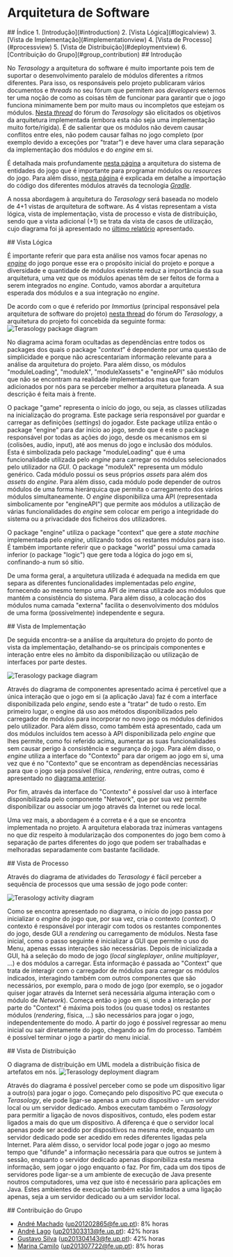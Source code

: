 # Arquitetura de Software

<a name="index"/>
## Índice
1. [Introdução](#introduction)
2. [Vista Lógica](#logicalview)
3. [Vista de Implementação](#implementationview)
4. [Vista de Processo](#processview)
5. [Vista de Distribuição](#deploymentview)
6. [Contribuição do Grupo](#group_contribution)

<a name="introduction"/>
## Introdução

No *Terasology* a arquitetura do software é muito importante pois tem de suportar o desenvolvimento paralelo de módulos diferentes a ritmos diferentes.
Para isso, os responsáveis pelo projeto publicaram vários documentos e *threads* no seu fórum que permitem aos *developers* externos ter uma noção de como as coisas têm de funcionar para garantir que o jogo funciona minimamente bem por muito maus ou incompletos que estejam os módulos. [Nesta *thread*](http://forum.terasology.org/threads/architecture-vision.690/) do fórum do *Terasology* são elicitados os objetivos da arquitetura implementada (embora esta não seja uma implementação muito forte/rígida). É de salientar que os módulos não devem causar conflitos entre eles, não podem causar falhas no jogo completo (por exemplo devido a exceções por "tratar") e deve haver uma clara separação da implementação dos módulos e do *engine* em si.

É detalhada mais profundamente [nesta página](https://github.com/MovingBlocks/Terasology/wiki/Entity-System-Architecture) a arquitetura do sistema de entidades do jogo que é importante para programar módulos ou *resources* do jogo. Para além disso, [nesta página](https://github.com/MovingBlocks/Terasology/wiki/Codebase-Structure) é explicada em detalhe a importação do código dos diferentes módulos através da tecnologia [*Gradle*](http://gradle.org/).

A nossa abordagem à arquitetura do *Terasology* será baseada no modelo de 4+1 vistas de arquitetura de software. As 4 vistas representam a vista lógica, vista de implementação, vista de processo e vista de distribuição, sendo que a vista adicional (+1) se trata da vista de casos de utilização, cujo diagrama foi já apresentado no [último relatório](https://github.com/andrelago13/Terasology/blob/master/ESOF-docs/2%20-%20Requirements%20Management.md) apresentado.

<a name="logicalview"/>
## Vista Lógica

É importante referir que para esta análise nos vamos focar apenas no [*engine*](https://github.com/andrelago13/Terasology/tree/master/engine/src/main/java/org/terasology) do jogo porque esse era o propósito inicial do projeto e porque a diversidade e quantidade de módulos existente reduz a importância da sua arquitetura, uma vez que os módulos apenas têm de ser feitos de forma a serem integrados no *engine*. Contudo, vamos abordar a arquitetura esperada dos módulos e a sua integração no *engine*.

De acordo com o que é referido por *Immortius* (principal responsável pela arquitetura de software do projeto) [nesta thread](http://forum.terasology.org/threads/architecture-vision.690/) do fórum do *Terasology*, a arquitetura do projeto foi concebida da seguinte forma:
<a name="package_diagram"/>
![Terasology package diagram](/ESOF-docs/resources/packagediagram.png)

No diagrama acima foram ocultadas as dependências entre todos os packages dos quais o package "*context*" é dependente por uma questão de simplicidade e porque não acrescentariam informação relevante para a análise da arquitetura do projeto. Para além disso, os módulos "moduleLoading", "moduleX", "moduleXassets" e "engineAPI" são módulos que não se encontram na realidade implementados mas que foram adicionados por nós para se perceber melhor a arquitetura planeada. A sua descrição é feita mais à frente.

O package "game" representa o início do jogo, ou seja, as classes utilizadas na inicialização do programa. Este package seria responsável por guardar e carregar as definições (*settings*) do jogador. Este package utiliza então o package "engine" para dar início ao jogo, sendo que é este o package responsável por todas as ações do jogo, desde os mecanismos em si (colisões, audio, input), até aos menus do jogo e inclusão dos módulos. Esta é simbolizada pelo package "moduleLoading" que é uma funcionalidade utilizada pelo *engine* para carregar os módulos selecionados pelo utilizador na *GUI*. O package "moduleX" representa um módulo genérico. Cada módulo possui os seus próprios *assets* para além dos *assets* do *engine*. Para além disso, cada módulo pode depender de outros módulos de uma forma hierárquica que permita o carregamento dos vários módulos simultaneamente. O *engine* disponibiliza uma API (representada simbolicamente por "engineAPI") que permite aos módulos a utilização de várias funcionalidades do *engine* sem colocar em perigo a integridade do sistema ou a privacidade dos ficheiros dos utilizadores.

O package "engine" utiliza o package "context" que gere a *state machine* implementada pelo *engine*, utilizando todos os restantes módulos para isso. É também importante referir que o package "world" possui uma camada inferior (o package "logic") que gere toda a lógica do jogo em si, confinando-a num só sítio.

De uma forma geral, a arquitetura utilizada é adequada na medida em que separa as diferentes funcionalidades implementadas pelo *engine*, fornecendo ao mesmo tempo uma API de imensa utilizade aos módulos que mantém a consistência do sistema. Para além disso, a colocação dos módulos numa camada "externa" facilita o desenvolvimento dos módulos de uma forma (possivelmente) independente e segura.

<a name="implementationview"/>
## Vista de Implementação

De seguida encontra-se a análise da arquitetura do projeto do ponto de vista da implementação, detalhando-se os principais componentes e interação entre eles no âmbito da disponibilização ou utilização de interfaces por parte destes.

![Terasology package diagram](/ESOF-docs/resources/componentdiagram.png)

Através do diagrama de componentes apresentado acima é percetível que a única interação que o jogo em si (a aplicação Java) faz é com a interface disponibilizada pelo *engine*, sendo este a "tratar" de tudo o resto. Em primeiro lugar, o engine dá uso aos métodos disponibilizados pelo carregador de módulos para incorporar no novo jogo os módulos definidos pelo utilizador. Para além disso, como também está apresentado, cada um dos módulos incluídos tem acesso à API disponibilizada pelo *engine* que lhes permite, como foi referido acima, aumentar as suas funcionalidades sem causar perigo à consistência e segurança do jogo. Para além disso, o *engine* utiliza a interface do "Contexto" para dar origem ao jogo em si, uma vez que é no "Contexto" que se encontram as dependências necessárias para que o jogo seja possível (física, *rendering*, entre outras, como é apresentado no [diagrama anterior](#package_diagram).

Por fim, através da interface do "Contexto" é possível dar uso à interface disponibilizada pelo componente "Network", que por sua vez permite disponibilizar ou associar um jogo através da Internet ou rede local.

Uma vez mais, a abordagem é a correta e é a que se encontra implementada no projeto. A arquitetura elaborada traz inúmeras vantagens no que diz respeito à modularização dos componentes do jogo bem como à separação de partes diferentes do jogo que podem ser trabalhadas e melhoradas separadamente com bastante facilidade.

<a name="processview"/>
## Vista de Processo

Através do diagrama de atividades do *Terasology* é fácil perceber a sequência de processos que uma sessão de jogo pode conter:

![Terasology activity diagram](/ESOF-docs/resources/activitydiagram.png)

Como se encontra apresentado no diagrama, o início do jogo passa por inicializar o *engine* do jogo que, por sua vez, cria o contexto (*context*). O contexto é responsável por interagir com todos os restantes componentes do jogo, desde GUI a *rendering* ou carregamento de módulos. Nesta fase inicial, como o passo seguinte é inicializar a GUI que permite o uso do Menu, apenas essas interações são necessárias. Depois de inicializada a GUI, há a seleção do modo de jogo (*local singleplayer*, *online multiplayer*, ...) e dos módulos a carregar. Esta informação é passada ao "Context" que trata de interagir com o carregador de módulos para carregar os módulos indicados, interagindo também com outros componentes que são necessários, por exemplo, para o modo de jogo (por exemplo, se o jogador quiser jogar através da Internet será necessária alguma interação com o módulo de *Network*). Começa então o jogo em si, onde a interação por parte do "Context" é máxima pois todos (ou quase todos) os restantes módulos (*rendering*, física, ...) são necessários para jogar o jogo, independentemente do modo. A partir do jogo é possível regressar ao menu inicial ou sair diretamente do jogo, chegando ao fim do processo. Também é possível terminar o jogo a partir do menu inicial.

<a name="deploymentview"/>
## Vista de Distribuição

O diagrama de distribuição em UML modela a distribuição física de artefatos em nós.
![Terasology deployment diagram](/ESOF-docs/resources/deploymentdiagram.png)

Através do diagrama é possível perceber como se pode um dispositivo ligar a outro(s) para jogar o jogo. Começando pelo dispositivo PC que executa o *Terasology*, ele pode ligar-se apenas a um outro dispositivo - um servidor local ou um servidor dedicado. Ambos executam também o *Terasology* para permitir a ligação de novos dispositivos, contudo, eles podem estar ligados a mais do que um dispositivo. A diferença é que o servidor local apenas pode ser acedido por dispositivos na mesma rede, enquanto um servidor dedicado pode ser acedido em redes diferentes ligadas pela Internet. Para além disso, o servidor local pode jogar o jogo ao mesmo tempo que "difunde" a informação necessária para que outros se juntem à sessão, enquanto o servidor dedicado apenas disponibiliza esta mesma informação, sem jogar o jogo enquanto o faz. Por fim, cada um dos tipos de servidores pode ligar-se a um ambiente de execução de Java presente noutros computadores, uma vez que isto é necessário para aplicações em Java. Estes ambientes de execução também estão limitados a uma ligação apenas, seja a um servidor dedicado ou a um servidor local.

<a name="group_contribution"/>
## Contribuição do Grupo

 - [André Machado](https://github.com/andremachado94) (up201202865@fe.up.pt): 8% horas
 - [André Lago](https://github.com/andrelago13) (up201303313@fe.up.pt): 42% horas
 - [Gustavo Silva](https://github.com/gtugablue) (up201304143@fe.up.pt): 42% horas
 - [Marina Camilo](https://github.com/Aniiram) (up201307722@fe.up.pt): 8% horas
